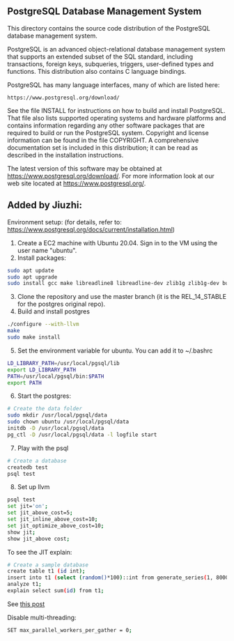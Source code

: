 ## PostgreSQL Database Management System
This directory contains the source code distribution of the PostgreSQL
database management system.

PostgreSQL is an advanced object-relational database management system
that supports an extended subset of the SQL standard, including
transactions, foreign keys, subqueries, triggers, user-defined types
and functions.  This distribution also contains C language bindings.

PostgreSQL has many language interfaces, many of which are listed here:

	https://www.postgresql.org/download/

See the file INSTALL for instructions on how to build and install
PostgreSQL.  That file also lists supported operating systems and
hardware platforms and contains information regarding any other
software packages that are required to build or run the PostgreSQL
system.  Copyright and license information can be found in the
file COPYRIGHT.  A comprehensive documentation set is included in this
distribution; it can be read as described in the installation
instructions.

The latest version of this software may be obtained at
https://www.postgresql.org/download/.  For more information look at our
web site located at https://www.postgresql.org/.

## Added by Jiuzhi:
Environment setup: (for details, refer to: https://www.postgresql.org/docs/current/installation.html)
1. Create a EC2 machine with Ubuntu 20.04. Sign in to the VM using the user name "ubuntu".
2. Install packages:
```bash
sudo apt update
sudo apt upgrade
sudo install gcc make libreadline8 libreadline-dev zlib1g zlib1g-dev build-essential bison postgresql-client llvm clang flex
```
3. Clone the repository and use the master branch (it is the REL\_14\_STABLE for the postgres original repo).
4. Build and install postgres
```bash
./configure --with-llvm
make
sudo make install
```
5. Set the environment variable for ubuntu. You can add it to ~/.bashrc
```bash
LD_LIBRARY_PATH=/usr/local/pgsql/lib
export LD_LIBRARY_PATH
PATH=/usr/local/pgsql/bin:$PATH
export PATH
```
6. Start the postgres:
```bash
# Create the data folder
sudo mkdir /usr/local/pgsql/data
sudo chown ubuntu /usr/local/pgsql/data
initdb -D /usr/local/pgsql/data
pg_ctl -D /usr/local/pgsql/data -l logfile start
```
7. Play with the psql
```bash
# Create a database
createdb test
psql test
```

8. Set up llvm
```bash
psql test
set jit='on';
set jit_above_cost=5;
set jit_inline_above_cost=10;
set jit_optimize_above_cost=10;
show jit;
show jit_above cost;
```

To see the JIT explain:
```bash
# Create a sample database
create table t1 (id int);
insert into t1 (select (random()*100)::int from generate_series(1, 800000) as g);
analyze t1;
explain select sum(id) from t1;
```

See [this post](https://www.percona.com/blog/2018/11/19/installing-and-configuring-jit-in-postgresql-11/)

Disable multi-threading:
```bash
SET max_parallel_workers_per_gather = 0;
```
